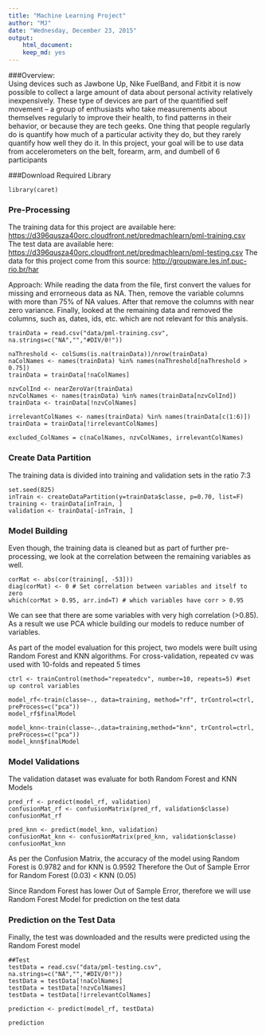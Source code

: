 ```yaml
---
title: "Machine Learning Project"
author: "MJ"
date: "Wednesday, December 23, 2015"
output:   
    html_document:
    keep_md: yes 
---
```


###Overview:  
Using devices such as Jawbone Up, Nike FuelBand, and Fitbit it is now possible to collect a large amount of data about personal activity relatively inexpensively. These type of devices are part of the quantified self movement – a group of enthusiasts who take measurements about themselves regularly to improve their health, to find patterns in their behavior, or because they are tech geeks. One thing that people regularly do is quantify how much of a particular activity they do, but they rarely quantify how well they do it. In this project, your goal will be to use data from accelerometers on the belt, forearm, arm, and dumbell of 6 participants


###Download Required Library
```{r, message=F, warning=F}
library(caret)
```

### Pre-Processing
The training data for this project are available here: https://d396qusza40orc.cloudfront.net/predmachlearn/pml-training.csv
The test data are available here: https://d396qusza40orc.cloudfront.net/predmachlearn/pml-testing.csv
The data for this project come from this source: http://groupware.les.inf.puc-rio.br/har

Approach: 
While reading the data from the file, first convert the values for missing and errorneous data as NA. Then, remove the variable columns with more than 75% of NA values. After that remove the columns with near zero variance. Finally, looked at the remaining data and removed the columns, such as, dates, ids, etc. which are not relevant for this analysis.

```{r}
trainData = read.csv("data/pml-training.csv", na.strings=c("NA","","#DIV/0!"))

naThreshold <- colSums(is.na(trainData))/nrow(trainData)
naColNames <- names(trainData) %in% names(naThreshold[naThreshold > 0.75])
trainData = trainData[!naColNames]

nzvColInd <- nearZeroVar(trainData)
nzvColNames <- names(trainData) %in% names(trainData[nzvColInd])
trainData <- trainData[!nzvColNames]

irrelevantColNames <- names(trainData) %in% names(trainData[c(1:6)])
trainData = trainData[!irrelevantColNames]

excluded_ColNames = c(naColNames, nzvColNames, irrelevantColNames)
```

### Create Data Partition
The training data is divided into training and validation sets in the ratio 7:3
```{r}
set.seed(825)
inTrain <- createDataPartition(y=trainData$classe, p=0.70, list=F)
training <- trainData[inTrain, ]
validation <- trainData[-inTrain, ]
```

### Model Building
Even though, the training data is cleaned but as part of further pre-processing, we look at the correlation between the remaining variables as well.  
```{r warning=F}
corMat <- abs(cor(training[, -53]))
diag(corMat) <- 0 # Set correlation between variables and itself to zero
which(corMat > 0.95, arr.ind=T) # which variables have corr > 0.95
```

We can see that there are some variables with very high correlation (>0.85). As a result we use PCA whicle building our models to reduce number of variables.

As part of the model evaluation for this project, two models were built using Random Forest and KNN algorithms. For cross-validation, repeated cv was used with 10-folds and repeated 5 times
```{r warning=F}
ctrl <- trainControl(method="repeatedcv", number=10, repeats=5) #set up control variables

model_rf<-train(classe~., data=training, method="rf", trControl=ctrl, preProcess=c("pca"))
model_rf$finalModel

model_knn<-train(classe~.,data=training,method="knn", trControl=ctrl, preProcess=c("pca"))
model_knn$finalModel
```

### Model Validations
The validation dataset was evaluate for both Random Forest and KNN Models 
```{r}
pred_rf <- predict(model_rf, validation)
confusionMat_rf <- confusionMatrix(pred_rf, validation$classe)
confusionMat_rf

pred_knn <- predict(model_knn, validation)
confusionMat_knn <- confusionMatrix(pred_knn, validation$classe)
confusionMat_knn
```

As per the Confusion Matrix, the accuracy of the model using Random Forest is 0.9782 and for KNN is 0.9592
Therefore the Out of Sample Error for Random Forest (0.03) < KNN (0.05)

Since Random Forest has lower Out of Sample Error, therefore we will use Random Forest Model for prediction on the test data

### Prediction on the Test Data
Finally, the test was downloaded and the results were predicted using the Random Forest model
```{r}
##Test 
testData = read.csv("data/pml-testing.csv", na.strings=c("NA","","#DIV/0!"))
testData = testData[!naColNames]
testData = testData[!nzvColNames]
testData = testData[!irrelevantColNames]

prediction <- predict(model_rf, testData)

prediction
```